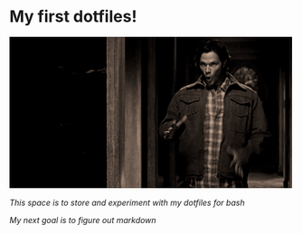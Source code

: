 # My first dotfiles!

![moose success](/images/success.gif)

*This space is to store and experiment with my dotfiles for bash*

*My next goal is to figure out markdown*

